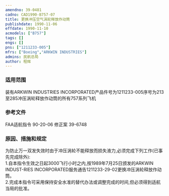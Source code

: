 ```yaml
---
amendno: 39-0481  
cadno: CAD1990-B757-07  
title: 更换冲压空气涡轮释放作动筒  
publishdate: 1990-11-06  
effdate: 1990-11-10  
acmodels: ["B757"]  
tags: []  
engs: []  
pns: ["1211233-005"]  
mfrs: ["Boeing","ARKWIN INDUSTRIES"]  
admins: 民航总局  
author: 程辉  
---
```

  
### 适用范围  
装有ARKWIN INDUSTRIES INCORPORATED产品件号为1211233-005序号为213至285冲压涡轮释放作动筒的所有757系列飞机  
  
<!--more-->  
### 参考文件  
  FAA适航指令 90-20-06 修正案 39-6748  
  
### 原因、措施和规定  

  为防止万一双发失效时由于冲压涡轮不能释放而损失液力,必须完成下列工作(已事先完成除外):  
  1.自本指令生效之日起3000飞行小时之内,按1989年7月25日颁发的ARKWIN INDUST-RIES INCORPORATED服务通告1211233-29-02更换冲压涡轮释放作动筒。  
  2.完成本指令可采用保持安全水准的替代办法或调整完成的时间,但必须得到适航当局的批准。  
  
